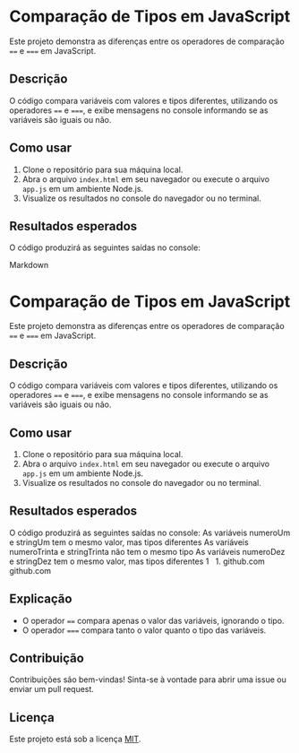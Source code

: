 # Comparação de Tipos em JavaScript
Este projeto demonstra as diferenças entre os operadores de comparação `==` e `===` em JavaScript.

## Descrição
O código compara variáveis com valores e tipos diferentes, utilizando os operadores `==` e `===`, e exibe mensagens no console informando se as variáveis são iguais ou não.

## Como usar
1.  Clone o repositório para sua máquina local.
2.  Abra o arquivo `index.html` em seu navegador ou execute o arquivo `app.js` em um ambiente Node.js.
3.  Visualize os resultados no console do navegador ou no terminal.

## Resultados esperados
O código produzirá as seguintes saídas no console:

Markdown
# Comparação de Tipos em JavaScript
Este projeto demonstra as diferenças entre os operadores de comparação `==` e `===` em JavaScript.

## Descrição
O código compara variáveis com valores e tipos diferentes, utilizando os operadores `==` e `===`, e exibe mensagens no console informando se as variáveis são iguais ou não.

## Como usar
1.  Clone o repositório para sua máquina local.
2.  Abra o arquivo `index.html` em seu navegador ou execute o arquivo `app.js` em um ambiente Node.js.
3.  Visualize os resultados no console do navegador ou no terminal.

## Resultados esperados
O código produzirá as seguintes saídas no console:
As variáveis numeroUm e stringUm tem o mesmo valor, mas tipos diferentes
As variáveis numeroTrinta e stringTrinta não tem o mesmo tipo
As variáveis numeroDez e stringDez tem o mesmo valor, mas tipos diferentes 1    
1.
github.com
github.com

## Explicação
* O operador `==` compara apenas o valor das variáveis, ignorando o tipo.
* O operador `===` compara tanto o valor quanto o tipo das variáveis.

## Contribuição
Contribuições são bem-vindas! Sinta-se à vontade para abrir uma issue ou enviar um pull request.

## Licença
Este projeto está sob a licença [MIT](LICENSE).

